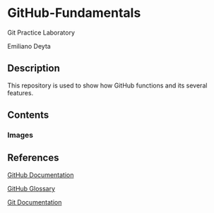 # GitHub-Fundamentals

Git Practice Laboratory

Emiliano Deyta

## Description
This repository is used to show how GitHub functions and its several features.

## Contents

### Images

## References
[GitHub Documentation](https://docs.github.com/en)

[GitHub Glossary](https://docs.github.com/en/get-started/learning-about-github/github-glossary)

[Git Documentation](https://git-scm.com/doc)
